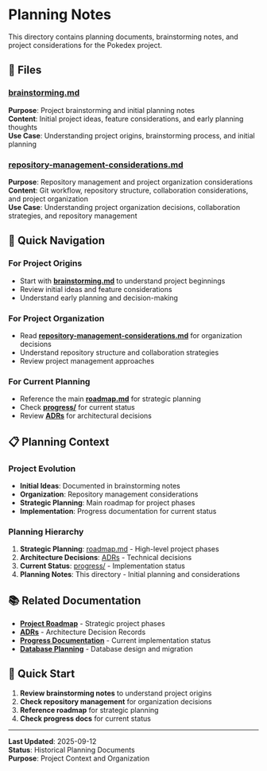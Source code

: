 # Planning Notes

This directory contains planning documents, brainstorming notes, and project considerations for the Pokedex project.

## 📁 Files

### **[brainstorming.md](brainstorming.md)**
**Purpose**: Project brainstorming and initial planning notes  
**Content**: Initial project ideas, feature considerations, and early planning thoughts  
**Use Case**: Understanding project origins, brainstorming process, and initial planning

### **[repository-management-considerations.md](repository-management-considerations.md)**
**Purpose**: Repository management and project organization considerations  
**Content**: Git workflow, repository structure, collaboration considerations, and project organization  
**Use Case**: Understanding project organization decisions, collaboration strategies, and repository management

## 🎯 Quick Navigation

### **For Project Origins**
- Start with **[brainstorming.md](brainstorming.md)** to understand project beginnings
- Review initial ideas and feature considerations
- Understand early planning and decision-making

### **For Project Organization**
- Read **[repository-management-considerations.md](repository-management-considerations.md)** for organization decisions
- Understand repository structure and collaboration strategies
- Review project management approaches

### **For Current Planning**
- Reference the main **[roadmap.md](../roadmap.md)** for strategic planning
- Check **[progress/](../progress/)** for current status
- Review **[ADRs](../adrs/)** for architectural decisions

## 📋 Planning Context

### **Project Evolution**
- **Initial Ideas**: Documented in brainstorming notes
- **Organization**: Repository management considerations
- **Strategic Planning**: Main roadmap for project phases
- **Implementation**: Progress documentation for current status

### **Planning Hierarchy**
1. **Strategic Planning**: [roadmap.md](../roadmap.md) - High-level project phases
2. **Architecture Decisions**: [ADRs](../adrs/) - Technical decisions
3. **Current Status**: [progress/](../progress/) - Implementation status
4. **Planning Notes**: This directory - Initial planning and considerations

## 📚 Related Documentation

- **[Project Roadmap](../roadmap.md)** - Strategic project phases
- **[ADRs](../adrs/)** - Architecture Decision Records
- **[Progress Documentation](../progress/)** - Current implementation status
- **[Database Planning](../database/)** - Database design and migration

## 🚀 Quick Start

1. **Review brainstorming notes** to understand project origins
2. **Check repository management** for organization decisions
3. **Reference roadmap** for strategic planning
4. **Check progress docs** for current status

---

**Last Updated**: 2025-09-12  
**Status**: Historical Planning Documents  
**Purpose**: Project Context and Organization

